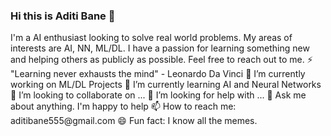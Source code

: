 ### Hi this is Aditi Bane 👋

<!--
**aditibane/aditibane** is a ✨ _special_ ✨ repository because its `README.md` (this file) appears on your GitHub profile. 
--!>
I'm a AI enthusiast looking to solve real world problems. My areas of interests are AI, NN, ML/DL.
I have a passion for learning something new and helping others as publicly as possible. Feel free to reach out to me.
⚡ "Learning never exhausts the mind" - Leonardo Da Vinci
🔭 I’m currently working on ML/DL Projects
🌱 I’m currently learning AI and Neural Networks👯 I’m looking to collaborate on ...
🤔 I’m looking for help with ...
💬 Ask me about anything. I'm happy to help
📫 How to reach me: aditibane555@gmail.com
😄 Fun fact: I know all the memes.


